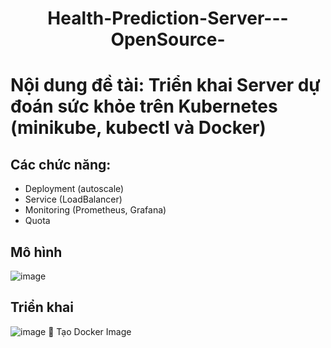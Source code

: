 
<h1 align="center">Health-Prediction-Server---OpenSource-</h1>

# Nội dung đề tài: Triển khai Server dự đoán sức khỏe trên Kubernetes (minikube, kubectl và Docker)
## Các chức năng:
* Deployment (autoscale)
* Service (LoadBalancer)
* Monitoring (Prometheus, Grafana)
* Quota
## Mô hình
![image](https://github.com/user-attachments/assets/faefd478-b885-4912-a3ac-3f5b452a0b22)
## Triển khai
![image](https://github.com/user-attachments/assets/c56424fe-5983-4b87-9386-f9e770d8da68)
 👀 Tạo Docker Image

